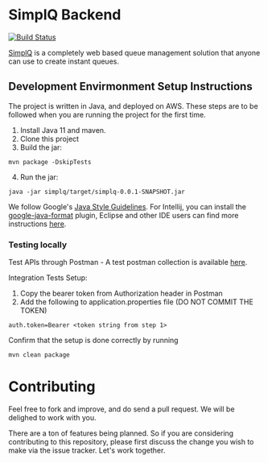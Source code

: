 # SimplQ Backend

[![Build Status](https://travis-ci.org/SimplQ/simplQ-backend.svg?branch=master)](https://travis-ci.org/SimplQ/simplQ-backend)

[SimplQ](https://simplq.me) is a completely web based queue management solution that anyone can use to create instant queues. 

## Development Envirmonment Setup Instructions

The project is written in Java, and deployed on AWS. These steps are to be followed when you are running the project for the first time.

1. Install Java 11 and maven. 
2. Clone this project
3. Build the jar:

```
mvn package -DskipTests
```
4. Run the jar:
```
java -jar simplq/target/simplq-0.0.1-SNAPSHOT.jar 
```
We follow Google's [Java Style Guidelines](https://github.com/google/styleguide). For Intellij, you can install the [google-java-format](https://plugins.jetbrains.com/plugin/8527-google-java-format) plugin, Eclipse and other IDE users can find more instructions [here](https://github.com/google/google-java-format).

### Testing locally

Test APIs through Postman - A test postman collection is available [here](https://www.getpostman.com/collections/252a096a86fc550fb5fb).

Integration Tests Setup: 

1. Copy the bearer token from Authorization header in Postman
2. Add the following to application.properties file (DO NOT COMMIT THE TOKEN)  
```
auth.token=Bearer <token string from step 1>
```
Confirm that the setup is done correctly by running 
```
mvn clean package
```


# Contributing

Feel free to fork and improve, and do send a pull request. We will be delighed to work with you. 

There are a ton of features being planned. So if you are considering contributing to this repository, please first discuss the change you wish to make via the issue tracker. Let's work together.

